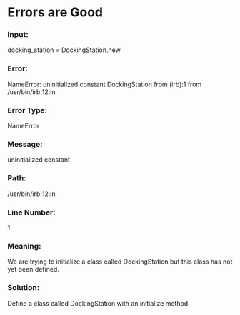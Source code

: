 # Errors are Good

### Input:

docking_station = DockingStation.new

### Error:
NameError: uninitialized constant DockingStation
	from (irb):1
	from /usr/bin/irb:12:in <main>


### Error Type:
NameError

### Message:
uninitialized constant

### Path:
/usr/bin/irb:12:in

### Line Number:
1

### Meaning:

We are trying to initialize a class called DockingStation but this class has not yet been defined.


### Solution:
	
Define a class called DockingStation with an initialize method.
